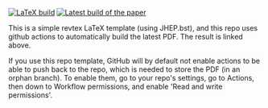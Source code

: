 [![LaTeX build](../../actions/workflows/pdflatex.yml/badge.svg)](../../actions/workflows/pdflatex.yml)
[![Latest build of the paper](https://img.shields.io/badge/PDF-latest-orange.svg?style=flat)](../gh-action-result/pdflatex/latex-mpl-fig-tips.pdf)

This is a simple revtex LaTeX template (using JHEP.bst), and this repo uses github actions to automatically build the latest PDF. The result is linked above.

If you use this repo template, GitHub will by default not enable
actions to be able to push back to the repo, which is needed to store
the PDF (in an orphan branch). To enable them, go to your repo's
settings, go to Actions, then down to Workflow permissions, and enable
'Read and write permissions'.
